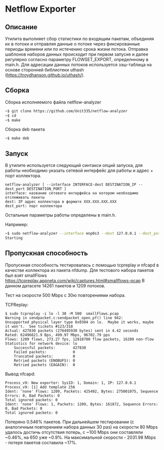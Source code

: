 # Netflow Exporter
## Описание

Утилита выполняет сбор статистики по входящим пакетам, объединяя их в потоки и отправляя данные о потоке через фиксированные периоды времени или по истечению срока жизни потока. 
Отправка шаблонов наборов данных происходит при первом запуске и далее регулярно согласно параметру FLOWSET_EXPORT, определнному в main.h.
Для адресации данных потоков используется зэш-таблица на основе сторонней библиотеки uthash (https://troydhanson.github.io/uthash/).

## Сборка

Сборка исполняемого файла netflow-analyzer
```sh
~$ git clone https://github.com/Unit335/netflow-analyzer
~$ cd 
~$ make
```

Сборка deb пакета
```sh
~$ make deb
```

## Запуск

В утилите используется следующий синтакси опций запуска, для работы необходимо указать сетевой интерфейс для работы и адрес + порт коллектора.
```
netflow-analyzer [ --interface INTERFACE-dest DESTINATION_IP --dest_port DESTINATION_PORT ]
interface: название сетевого интерфейса на котором необходимо отслеживать пакеты
dest: IP адрес коллектора в формате XXX.XXX.XXX.XXX 
dest_port: порт коллектора
```
Остальные параметры работы определены в main.h. 

Например:
```sh
~$ sudo netflow-analyzer --interface enp0s3 --dest 127.0.0.1 --dest_port 9995 
Starting
```


## Пропускная способность

Пропускная способность тестировалась с помощью tcpreplay и nfcapd в качестве коллектора из пакета nfdump. Для тестового набора пакетов был взят smallFlows https://tcpreplay.appneta.com/wiki/captures.html#smallflows-pcap
В данном датасете 14261 пакетов и 1209 потоков.

Тест на скорости 500 Mbps с 30ю повторениями набора.

TCPReplay:
```
$ sudo tcpreplay -i lo -l 30 -M 500  smallFlows.pcap 
Warning in sendpacket.c:sendpacket_open_pf() line 942:
Unsupported physical layer type 0x0304 on lo.  Maybe it works, maybe it won't.  See tickets #123/318
Actual: 427830 packets (276495930 bytes) sent in 4.42 seconds
Rated: 62496621.9 Bps, 499.97 Mbps, 96702.79 pps
Flows: 1209 flows, 273.27 fps, 12818700 flow packets, 16200 non-flow
Statistics for network device: lo
	Successful packets:        427830
	Failed packets:            0
	Truncated packets:         0
	Retried packets (ENOBUFS): 0
	Retried packets (EAGAIN):  0
```

Вывод nfcapd:
```
Process_v9: New exporter: SysID: 1, Domain: 1, IP: 127.0.0.1
Process_v9: [1] Add template 256
Ident: 'none' Flows: 1209, Packets: 425492, Bytes: 275001075, Sequence Errors: 0, Bad Packets: 0
Total ignored packets: 0
Ident: 'none' Flows: 1, Packets: 1209, Bytes: 161872, Sequence Errors: 0, Bad Packets: 0
Total ignored packets: 0
```

Потеряно 0.546% пакетов.
При дальнейшем тестировании (с аналогичным повторением набора данных 30 раз) на скорости 80 Mbps удалось достичь отсутствия потерь, с ~100 Mbps они составляли ~0.46%, на 650 уже ~0.9%.
На максимальной скорости - 2031.98 Mbps - потеря пакетов составила ~17%.
